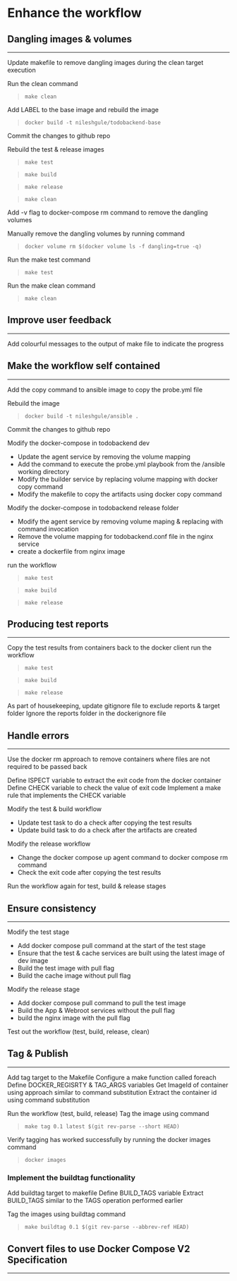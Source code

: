# Enhance the workflow

## Dangling images & volumes
---
Update makefile to remove dangling images during the clean target execution

Run the clean command
> `make clean`

Add LABEL to the base image and rebuild the image
> `docker build -t nileshgule/todobackend-base`

Commit the changes to github repo

Rebuild the test & release images
> `make test`

> `make build`

> `make release`

> `make clean`

Add -v flag to docker-compose rm command to remove the dangling volumes

Manually remove the dangling volumes by running command
>`docker volume rm $(docker volume ls -f dangling=true -q)`

Run the make test command
> `make test`

Run the make clean command
> `make clean`

## Improve user feedback
---
Add colourful messages to the output of make file to indicate the progress

## Make the workflow self contained
---
Add the copy command to ansible image to copy the probe.yml file

Rebuild the image
> `docker build -t nileshgule/ansible .`

Commit the changes to github repo

Modify the docker-compose in todobackend dev
 - Update the agent service by removing the volume mapping
 - Add the command to execute the probe.yml playbook from the /ansible working directory
 - Modify the builder service by replacing volume mapping with docker copy command
 - Modify the makefile to copy the artifacts using docker copy command

 Modify the docker-compose in todobackend release folder
 - Modify the agent service by removing volume maping & replacing with command invocation
 - Remove the volume mapping for todobackend.conf file in the nginx service
 - create a dockerfile from nginx image

 run the workflow
 > `make test`

 > `make build`

 > `make release`

## Producing test reports
---
Copy the test results from containers back to the docker client
run the workflow
> `make test`

> `make build`

> `make release`

As part of housekeeping, update gitignore file to exclude reports & target folder
Ignore the reports folder in the dockerignore file

## Handle errors
---
Use the docker rm approach to remove containers where files are not required to be passed back

Define ISPECT variable to extract the exit code from the docker container
Define CHECK variable to check the value of exit code
Implement a make rule that implements the CHECK variable

Modify the test & build workflow
 - Update test task to do a check after copying the test results
 - Update build task to do a check after the artifacts are created

Modify the release workflow
 - Change the docker compose up agent command to docker compose rm command
 - Check the exit code after copying the test results

Run the workflow again for test, build & release stages

## Ensure consistency
---
Modify the test stage
- Add docker compose pull command at the start of the test stage
- Ensure that the test & cache services are built using the latest image of dev image
- Build the test image with pull flag
- Build the cache image without pull flag

Modify the release stage
- Add docker compose pull command to pull the test image
- Build the App & Webroot services without the pull flag
- build the nginx image with the pull flag

Test out the workflow (test, build, release, clean)

## Tag & Publish
---
Add tag target to the Makefile
Configure a make function called foreach
Define DOCKER_REGISRTY & TAG_ARGS variables
Get ImageId of container using approach similar to command substitution
Extract the container id using command substitution

Run the workflow (test, build, release)
Tag the image using command
> `make tag 0.1 latest $(git rev-parse --short HEAD)`

Verify tagging has worked successfully by running the docker images command
> `docker images`

### Implement the buildtag functionality
Add buildtag target to makefile
Define BUILD_TAGS variable
Extract BUILD_TAGS similar to the TAGS operation performed earlier

Tag the images using buildtag command
> `make buildtag 0.1 $(git rev-parse --abbrev-ref HEAD)`

## Convert files to use Docker Compose V2 Specification
---
